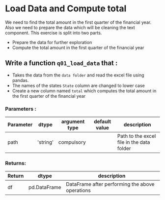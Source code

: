 # Load Data and Compute total

We need to find the total amount in the first quarter of the financial year.
Also we need to prepare the data which will be cleaning the text component. 
This exercise is split into two parts. 
 - Prepare the data for further exploration
 - Compute the total amount in the first quarter of the financial year
  

## Write a function `q01_load_data` that :
- Takes the data from the `data folder` and read the excel file using pandas.
- The names of the states `State` column are changed to lower case 
- Create a new column named `total` which computes the total amount in the first quarter
  of the financial year  

### Parameters :
| Parameter | dtype | argument type | default value | description |
| --- | --- | --- | --- | --- |
| path | 'string' | compulsory |  | Path to the excel file in the data folder|

### Returns:
| Return | dtype | description |
| --- | --- | --- |
| df | pd.DataFrame | DataFrame after performing the above operations|
